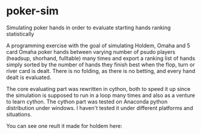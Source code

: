 # poker-sim
Simulating poker hands in order to evaluate starting hands ranking statistically

A programming exercise with the goal of simulating Holdem, Omaha and 5 card Omaha poker hands between varying number of psudo players (headsup, shorhand, fulltable) many times and export a ranking list of hands simply sorted by the number of hands they finish best when the flop, turn or river card is dealt. There is no folding, as there is no betting, and every hand dealt is evaluated.

The core evaluating part was rewritten in cython, both to speed it up since the simulation is supposed to run in a loop many times and also as a venture to learn cython. The cython part was tested on Anaconda python distribution under windows. I haven't tested it under different platforms and situations.

You can see one reult it made for holdem here: 
